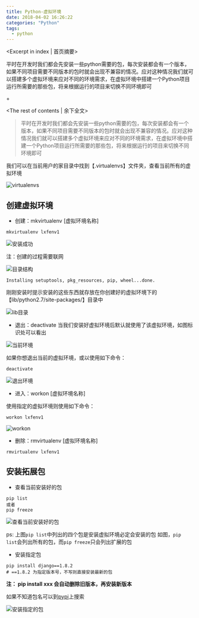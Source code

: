 ```yaml
---
title: Python-虚拟环境
date: 2018-04-02 16:26:22
categories: "Python"
tags:
  - python
---
```



<Excerpt in index | 首页摘要> 

平时在开发时我们都会先安装一些python需要的包，每次安装都会有一个版本，如果不同项目需要不同版本的包时就会出现不兼容的情况。应对这种情况我们就可以搭建多个虚拟环境来应对不同的环境需求，在虚拟环境中搭建一个Python项目运行所需要的那些包，将来根据运行的项目来切换不同环境即可

+<!-- more -->

<The rest of contents | 余下全文>


> 平时在开发时我们都会先安装一些python需要的包，每次安装都会有一个版本，如果不同项目需要不同版本的包时就会出现不兼容的情况。应对这种情况我们就可以搭建多个虚拟环境来应对不同的环境需求，在虚拟环境中搭建一个Python项目运行所需要的那些包，将来根据运行的项目来切换不同环境即可

我们可以在当前用户的家目录中找到【.virtualenvs】文件夹，查看当前所有的虚拟环境

![virtualenvs](https://linxunfeng.github.io/images/2018/04/Python-虚拟环境/virtualenvs.png)


## 创建虚拟环境
- 创建：mkvirtualenv [虚拟环境名称]

```shell
mkvirtualenv lxfenv1
```

![安装成功](https://linxunfeng.github.io/images/2018/04/Python-虚拟环境/mkvirtualenv.png)

注：创建的过程需要联网

![目录结构](https://linxunfeng.github.io/images/2018/04/Python-虚拟环境/目录结构.png)

```
Installing setuptools, pkg_resources, pip, wheel...done.
```
刚刚安装时提示安装的这些东西就存放在你创建好的虚拟环境下的【lib/python2.7/site-packages/】目录中

![lib目录](https://linxunfeng.github.io/images/2018/04/Python-虚拟环境/lib目录.png)

- 退出：deactivate
当我们安装好虚拟环境后默认就使用了该虚拟环境，如图标识处可以看出

![当前环境](https://linxunfeng.github.io/images/2018/04/Python-虚拟环境/当前环境.png)

如果你想退出当前的虚拟环境，或以使用如下命令：

```shell
deactivate
```

![退出环境](https://linxunfeng.github.io/images/2018/04/Python-虚拟环境/退出环境.png)


- 进入：workon [虚拟环境名称]

使用指定的虚拟环境则使用如下命令：

```
workon lxfenv1
```

![workon](https://linxunfeng.github.io/images/2018/04/Python-虚拟环境/workon.png)


- 删除：rmvirtualenv [虚拟环境名称]

```shell
rmvirtualenv lxfenv1
```

## 安装拓展包
- 查看当前安装好的包

```
pip list
或者
pip freeze
```

![查看当前安装好的包](https://linxunfeng.github.io/images/2018/04/Python-虚拟环境/查看当前安装好的包.png)

ps: 上图`pip list`中列出的四个包是安装虚拟环境必定会安装的包
如图，`pip list`会列出所有的包，而`pip freeze`只会列出扩展的包

- 安装指定包
```
pip install django==1.8.2
# ==1.8.2 为指定版本号，不写则直接安装最新的包
```
**注： pip install xxx 会自动删除旧版本，再安装新版本**

如果不知道包名可以到[pypi](https://pypi.python.org)上搜索

![安装指定的包](https://linxunfeng.github.io/images/2018/04/Python-虚拟环境/安装指定的包.png)
